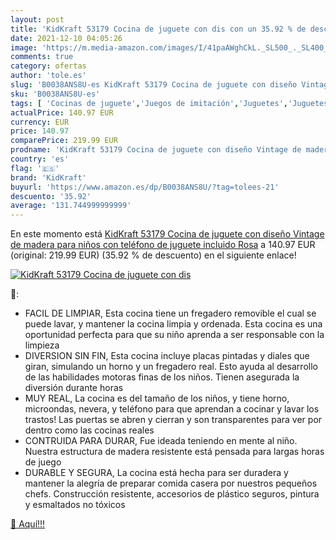 ```yaml
---
layout: post
title: 'KidKraft 53179 Cocina de juguete con dis con un 35.92 % de descuento'
date: 2021-12-10 04:05:26
image: 'https://m.media-amazon.com/images/I/41paAWghCkL._SL500_._SL400_.jpg'
comments: true
category: ofertas
author: 'tole.es'
slug: 'B0038ANS8U-es KidKraft 53179 Cocina de juguete con diseño Vintage de...'
sku: 'B0038ANS8U-es'
tags: [ 'Cocinas de juguete','Juegos de imitación','Juguetes','Juguetes de cocina','Juguetes y juegos','kidkraft', ]
actualPrice: 140.97 EUR
currency: EUR
price: 140.97
comparePrice: 219.99 EUR
prodname: 'KidKraft 53179 Cocina de juguete con diseño Vintage de madera para niños con teléfono de juguete incluido  Rosa'
country: 'es'
flag: '🇪🇸'
brand: 'KidKraft'
buyurl: 'https://www.amazon.es/dp/B0038ANS8U/?tag=tolees-21'
descuento: '35.92'
average: '131.744999999999'
---
```


En este momento está [KidKraft 53179 Cocina de juguete con diseño Vintage de madera para niños con teléfono de juguete incluido  Rosa](https://www.amazon.es/dp/B0038ANS8U/?tag=tolees-21) a 140.97 EUR (original: 219.99 EUR) (35.92 %  de descuento) en el siguiente enlace!

[![KidKraft 53179 Cocina de juguete con dis](https://m.media-amazon.com/images/I/41paAWghCkL._SL500_._SL400_.jpg)](https://www.amazon.es/dp/B0038ANS8U/?tag=tolees-21)

🔎:

- FACIL DE LIMPIAR, Esta cocina tiene un fregadero removible el cual se puede lavar, y mantener la cocina limpia y ordenada. Esta cocina es una oportunidad perfecta para que su niño aprenda a ser responsable con la limpieza
- DIVERSION SIN FIN, Esta cocina incluye placas pintadas y diales que giran, simulando un horno y un fregadero real. Esto ayuda al desarrollo de las habilidades motoras finas de los niños. Tienen asegurada la diversión durante horas
- MUY REAL, La cocina es del tamaño de los niños, y tiene horno, microondas, nevera, y teléfono para que aprendan a cocinar y lavar los trastos! Las puertas se abren y cierran y son transparentes para ver por dentro como las cocinas reales
- CONTRUIDA PARA DURAR, Fue ideada teniendo en mente al niño. Nuestra estructura de madera resistente está pensada para largas horas de juego
- DURABLE Y SEGURA, La cocina está hecha para ser duradera y mantener la alegría de preparar comida casera por nuestros pequeños chefs. Construcción resistente, accesorios de plástico seguros, pintura y esmaltados no tóxicos

[🛒 Aquí!!!](https://www.amazon.es/dp/B0038ANS8U/?tag=tolees-21)

